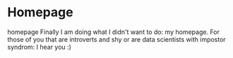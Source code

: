 # Homepage
homepage
Finally I am doing what I didn't want to do: my homepage. For those of you that are introverts and shy or are data scientists with impostor syndrom: I hear you :) 
